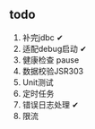 
## todo 
1. 补完jdbc ✔
2. 适配debug启动 ✔
3. 健康检查 pause
4. 数据校验JSR303
6. Unit测试
7. 定时任务
8. 错误日志处理 ✔
9. 限流


